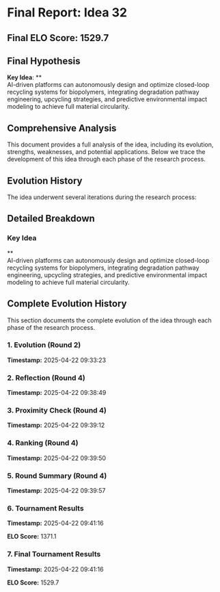 # Final Report: Idea 32

## Final ELO Score: 1529.7

## Final Hypothesis

**Key Idea**: **  
AI-driven platforms can autonomously design and optimize closed-loop recycling systems for biopolymers, integrating degradation pathway engineering, upcycling strategies, and predictive environmental impact modeling to achieve full material circularity.

## Comprehensive Analysis

This document provides a full analysis of the idea, including its evolution, strengths, weaknesses, and potential applications. Below we trace the development of this idea through each phase of the research process.

## Evolution History

The idea underwent several iterations during the research process:

## Detailed Breakdown

### Key Idea

**  
AI-driven platforms can autonomously design and optimize closed-loop recycling systems for biopolymers, integrating degradation pathway engineering, upcycling strategies, and predictive environmental impact modeling to achieve full material circularity.

## Complete Evolution History

This section documents the complete evolution of the idea through each phase of the research process.

### 1. Evolution (Round 2)
**Timestamp:** 2025-04-22 09:33:23



### 2. Reflection (Round 4)
**Timestamp:** 2025-04-22 09:38:49



### 3. Proximity Check (Round 4)
**Timestamp:** 2025-04-22 09:39:12



### 4. Ranking (Round 4)
**Timestamp:** 2025-04-22 09:39:50



### 5. Round Summary (Round 4)
**Timestamp:** 2025-04-22 09:39:57



### 6. Tournament Results
**Timestamp:** 2025-04-22 09:41:16

**ELO Score:** 1371.1



### 7. Final Tournament Results
**Timestamp:** 2025-04-22 09:41:16

**ELO Score:** 1529.7



